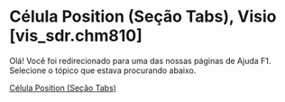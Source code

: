 
# Célula Position (Seção Tabs), Visio [vis_sdr.chm810]

Olá! Você foi redirecionado para uma das nossas páginas de Ajuda F1. Selecione o tópico que estava procurando abaixo.

[Célula Position (Seção Tabs)](http://msdn.microsoft.com/library/40d7e38e-b3b0-8616-ed27-1f963a841e03%28Office.15%29.aspx)
